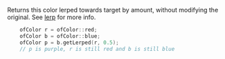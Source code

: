 Returns this color lerped towards target by amount, without modifying the original. 
See [lerp](#lerp) for more info.

```cpp
    ofColor r = ofColor::red;
    ofColor b = ofColor::blue;
    ofColor p = b.getLerped(r, 0.5); 
    // p is purple, r is still red and b is still blue
```
